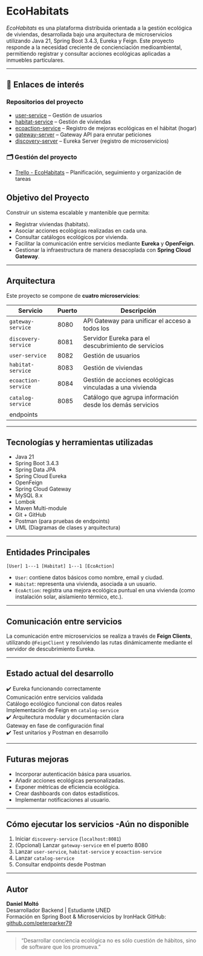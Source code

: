 


# EcoHabitats 

_EcoHabitats_ es una plataforma distribuida orientada a la gestión ecológica de viviendas, desarrollada bajo una arquitectura de microservicios utilizando Java 21, Spring Boot 3.4.3, Eureka y Feign. Este proyecto responde a la necesidad creciente de concienciación medioambiental, permitiendo registrar y consultar acciones ecológicas aplicadas a inmuebles particulares.

---

## 🔗 Enlaces de interés

### Repositorios del proyecto

- [user-service](https://github.com/ecoHabitat-final-project/user-service) – Gestión de usuarios
- [habitat-service](https://github.com/ecoHabitat-final-project/habitat-service) – Gestión de viviendas
- [ecoaction-service](https://github.com/ecoHabitat-final-project/ecoaction-service) – Registro de mejoras ecológicas en el hábitat (hogar)
- [gateway-server](https://github.com/ecoHabitat-final-project/gateway-server) – Gateway API para enrutar peticiones
- [discovery-server](https://github.com/ecoHabitat-final-project/discovery-server) – Eureka Server (registro de microservicios)

### 🗂️ Gestión del proyecto

- [Trello - EcoHabitats](https://trello.com/b/oPsZsgzm/ecohabitats) – Planificación, seguimiento y organización de tareas



##  Objetivo del Proyecto

Construir un sistema escalable y mantenible que permita:

- Registrar viviendas (habitats).
- Asociar acciones ecológicas realizadas en cada una.
- Consultar catálogos ecológicos por vivienda.
- Facilitar la comunicación entre servicios mediante **Eureka** y **OpenFeign**.
- Gestionar la infraestructura de manera desacoplada con **Spring Cloud Gateway**.

---

##  Arquitectura

Este proyecto se compone de **cuatro microservicios**:

| Servicio               | Puerto | Descripción                                                                 |
|------------------------|--------|-----------------------------------------------------------------------------|
| `gateway-service`      | 8080   | API Gateway para unificar el acceso a todos los 
| `discovery-service`    | 8081   | Servidor Eureka para el descubrimiento de servicios                         |
| `user-service`         | 8082   | Gestión de usuarios                                                         |
| `habitat-service`      | 8083   | Gestión de viviendas                                                        |
| `ecoaction-service`    | 8084   | Gestión de acciones ecológicas vinculadas a una vivienda                   |
| `catalog-service`      | 8085   | Catálogo que agrupa información desde los demás servicios                  |
endpoints                  |

---

##  Tecnologías y herramientas utilizadas

- Java 21
- Spring Boot 3.4.3
- Spring Data JPA
- Spring Cloud Eureka
- OpenFeign
- Spring Cloud Gateway
- MySQL 8.x
- Lombok
- Maven Multi-module
- Git + GitHub
- Postman (para pruebas de endpoints)
- UML (Diagramas de clases y arquitectura)

---

##  Entidades Principales

```plaintext
[User] 1---1 [Habitat] 1---1 [EcoAction]
```

- `User`: contiene datos básicos como nombre, email y ciudad.
- `Habitat`: representa una vivienda, asociada a un usuario.
- `EcoAction`: registra una mejora ecológica puntual en una vivienda (como instalación solar, aislamiento térmico, etc.).

---

##  Comunicación entre servicios

La comunicación entre microservicios se realiza a través de **Feign Clients**, utilizando `@FeignClient` y resolviendo las rutas dinámicamente mediante el servidor de descubrimiento Eureka.

---

##  Estado actual del desarrollo

✔️ Eureka funcionando correctamente  
 Comunicación entre servicios validada  
 Catálogo ecológico funcional con datos reales  
 Implementación de Feign en `catalog-service`  
✔️ Arquitectura modular y documentación clara  
 Gateway en fase de configuración final  
✔️ Test unitarios y Postman en desarrollo

---

## Futuras mejoras

- Incorporar autenticación básica para usuarios.
- Añadir acciones ecológicas personalizadas.
- Exponer métricas de eficiencia ecológica.
- Crear dashboards con datos estadísticos.
- Implementar notificaciones al usuario.

---

## Cómo ejecutar los servicios -Aún no disponible

1. Iniciar `discovery-service` (`localhost:8081`)
2. (Opcional) Lanzar `gateway-service` en el puerto 8080
3. Lanzar `user-service`, `habitat-service` y `ecoaction-service`
4. Lanzar `catalog-service`
5. Consultar endpoints desde Postman

---

## Autor

**Daniel Moltó**  
Desarrollador Backend | Estudiante UNED  
Formación en Spring Boot & Microservicios by IronHack 
GitHub: [github.com/peterparker79](https://github.com/peterParker79)

---

> “Desarrollar conciencia ecológica no es sólo cuestión de hábitos, sino de software que los promueva.”

